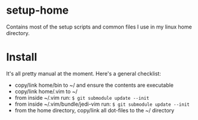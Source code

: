setup-home
==========

Contains most of the setup scripts and common files I use in my linux home directory.

# Install

It's all pretty manual at the moment. Here's a general checklist:

* copy/link home/bin to ~/ and ensure the contents are executable
* copy/link home/.vim to ~/
* from inside ~/.vim run: `$ git submodule update --init`
* from inside ~/.vim/bundle/jedi-vim run: `$ git submodule update --init`
* from the home directory, copy/link all dot-files to the ~/ directory

